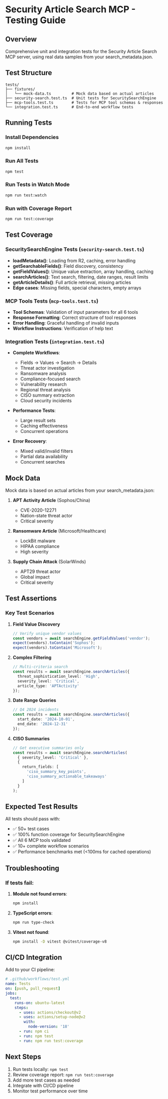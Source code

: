 # Security Article Search MCP - Testing Guide

## Overview
Comprehensive unit and integration tests for the Security Article Search MCP server, using real data samples from your search_metadata.json.

## Test Structure

```
tests/
├── fixtures/
│   └── mock-data.ts         # Mock data based on actual articles
├── security-search.test.ts  # Unit tests for SecuritySearchEngine
├── mcp-tools.test.ts        # Tests for MCP tool schemas & responses
└── integration.test.ts      # End-to-end workflow tests
```

## Running Tests

### Install Dependencies
```bash
npm install
```

### Run All Tests
```bash
npm test
```

### Run Tests in Watch Mode
```bash
npm run test:watch
```

### Run with Coverage Report
```bash
npm run test:coverage
```

## Test Coverage

### SecuritySearchEngine Tests (`security-search.test.ts`)
- **loadMetadata()**: Loading from R2, caching, error handling
- **getSearchableFields()**: Field discovery, consistency
- **getFieldValues()**: Unique value extraction, array handling, caching
- **searchArticles()**: Text search, filtering, date ranges, result limits
- **getArticleDetails()**: Full article retrieval, missing articles
- **Edge cases**: Missing fields, special characters, empty arrays

### MCP Tools Tests (`mcp-tools.test.ts`)
- **Tool Schemas**: Validation of input parameters for all 6 tools
- **Response Formatting**: Correct structure of tool responses
- **Error Handling**: Graceful handling of invalid inputs
- **Workflow Instructions**: Verification of help text

### Integration Tests (`integration.test.ts`)
- **Complete Workflows**:
  - Fields → Values → Search → Details
  - Threat actor investigation
  - Ransomware analysis
  - Compliance-focused search
  - Vulnerability research
  - Regional threat analysis
  - CISO summary extraction
  - Cloud security incidents

- **Performance Tests**:
  - Large result sets
  - Caching effectiveness
  - Concurrent operations

- **Error Recovery**:
  - Mixed valid/invalid filters
  - Partial data availability
  - Concurrent searches

## Mock Data

Mock data is based on actual articles from your search_metadata.json:

1. **APT Activity Article** (Sophos/China)
   - CVE-2020-12271
   - Nation-state threat actor
   - Critical severity

2. **Ransomware Article** (Microsoft/Healthcare)
   - LockBit malware
   - HIPAA compliance
   - High severity

3. **Supply Chain Attack** (SolarWinds)
   - APT29 threat actor
   - Global impact
   - Critical severity

## Test Assertions

### Key Test Scenarios

1. **Field Value Discovery**
   ```typescript
   // Verify unique vendor values
   const vendors = await searchEngine.getFieldValues('vendor');
   expect(vendors).toContain('Sophos');
   expect(vendors).toContain('Microsoft');
   ```

2. **Complex Filtering**
   ```typescript
   // Multi-criteria search
   const results = await searchEngine.searchArticles({
     threat_sophistication_level: 'High',
     severity_level: 'Critical',
     article_type: 'APTActivity'
   });
   ```

3. **Date Range Queries**
   ```typescript
   // Q4 2024 incidents
   const results = await searchEngine.searchArticles({
     start_date: '2024-10-01',
     end_date: '2024-12-31'
   });
   ```

4. **CISO Summaries**
   ```typescript
   // Get executive summaries only
   const results = await searchEngine.searchArticles(
     { severity_level: 'Critical' },
     { 
       return_fields: [
         'ciso_summary_key_points',
         'ciso_summary_actionable_takeaways'
       ]
     }
   );
   ```

## Expected Test Results

All tests should pass with:
- ✅ 50+ test cases
- ✅ 100% function coverage for SecuritySearchEngine
- ✅ All 6 MCP tools validated
- ✅ 10+ complete workflow scenarios
- ✅ Performance benchmarks met (<100ms for cached operations)

## Troubleshooting

### If tests fail:

1. **Module not found errors**:
   ```bash
   npm install
   ```

2. **TypeScript errors**:
   ```bash
   npm run type-check
   ```

3. **Vitest not found**:
   ```bash
   npm install -D vitest @vitest/coverage-v8
   ```

## CI/CD Integration

Add to your CI pipeline:

```yaml
# .github/workflows/test.yml
name: Tests
on: [push, pull_request]
jobs:
  test:
    runs-on: ubuntu-latest
    steps:
      - uses: actions/checkout@v2
      - uses: actions/setup-node@v2
        with:
          node-version: '18'
      - run: npm ci
      - run: npm test
      - run: npm run test:coverage
```

## Next Steps

1. Run tests locally: `npm test`
2. Review coverage report: `npm run test:coverage`
3. Add more test cases as needed
4. Integrate with CI/CD pipeline
5. Monitor test performance over time